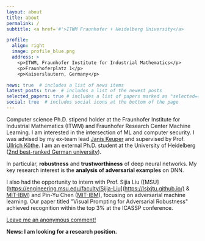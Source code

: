 ```yaml
---
layout: about
title: about
permalink: /
subtitle: <a href='#'>ITWM Fraunhofer + Heidelberg University</a>

profile:
  align: right
  image: profile_blue.png
  address: >
    <p>ITWM, Fraunhofer Institute for Industrial Mathematics</p>
    <p>Fraunhoferplatz 1</p>
    <p>Kaiserslautern, Germany</p>

news: true  # includes a list of news items
latest_posts: true  # includes a list of the newest posts
selected_papers: true # includes a list of papers marked as "selected={true}"
social: true  # includes social icons at the bottom of the page
---
```


Computer science Ph.D. stipend holder at the Fraunhofer Institute for Industrial Mathematics (ITWM) and Fraunhofer Research Center Machine Learning. I am interested in the intersection of ML and computer security.
I was advised by my ex-team lead  [Janis Keuper](https://www.itwm.fraunhofer.de/en/departments/hpc/staff/janis-keuper.html)  and supervised by Prof. [Ullrich Köthe](https://hci.iwr.uni-heidelberg.de/vislearn/people/ullrich-koethe). I am an external Ph.D. student at the University of Heidelberg  ([2nd best-ranked German university](https://www.usnews.com/education/best-global-universities/germany)).

In particular, **robustness** and **trustworthiness** of deep neural networks. 
My key research interest is the **analysis of adversarial examples** on DNN. 

I also had the opportunity to intern with Prof. Sijia Liu ([MSU](https://engineering.msu.edu/faculty/Sijia-Liu](https://lsjxjtu.github.io/) & [MIT-IBM](https://mitibmwatsonailab.mit.edu/people/sijia-liu/)) and Pin-Yu Chen ([MIT-IBM](https://sites.google.com/site/pinyuchenpage/home)), focusing on adversarial machine learning.
Our paper titled "Visual Prompting for Adversarial Robustness" achieved recognition within the top 3% at the ICASSP conference.


[Leave me an anonymous comment!](https://forms.gle/xYPpvQmZ9yBjKJdg6)


**News:  I am looking for a research position.**

<script src="https://tryhackme.com/badge/1768902"></script>


